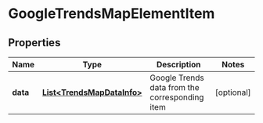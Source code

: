 

# GoogleTrendsMapElementItem


## Properties

| Name | Type | Description | Notes |
|------------ | ------------- | ------------- | -------------|
|**data** | [**List&lt;TrendsMapDataInfo&gt;**](TrendsMapDataInfo.md) | Google Trends data from the corresponding item |  [optional] |



